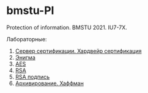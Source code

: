 # bmstu-PI
Protection of information. BMSTU 2021. IU7-7X.

Лабораторные:
1. [Сервер сертификации. Хардвейр сертификация](https://github.com/DeaLoic/bmstu-PI/tree/master/lab_01)
2. [Энигма](https://github.com/DeaLoic/bmstu-PI/tree/master/lab_02)
3. [AES](https://github.com/DeaLoic/bmstu-PI/tree/master/lab_03)
4. [RSA](https://github.com/DeaLoic/bmstu-PI/tree/master/lab_04)
5. [RSA подпись](https://github.com/DeaLoic/bmstu-PI/tree/master/lab_05)
6. [Архивирование. Хаффман](https://github.com/DeaLoic/bmstu-PI/tree/master/lab_06_hf)